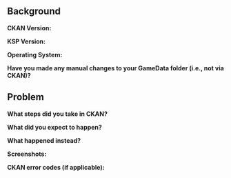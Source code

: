 <!--

Thanks for wanting to bring an issue to our attention!

Before you open a ticket, please do a quick search of the existing issues to see if it's already been brought up.

https://github.com/KSP-CKAN/CKAN/issues?q=is%3Aissue

-->

Background
----------

**CKAN Version:** 


**KSP Version:** 


**Operating System:** 


**Have you made any manual changes to your GameData folder (i.e., not via CKAN)?** 


Problem
-------

**What steps did you take in CKAN?**


**What did you expect to happen?**


**What happened instead?**


**Screenshots:**
<!-- You can copy an image of a window in Windows with Alt-PrtScr, then paste it in GitHub with ctrl-V -->


**CKAN error codes (if applicable):** 


